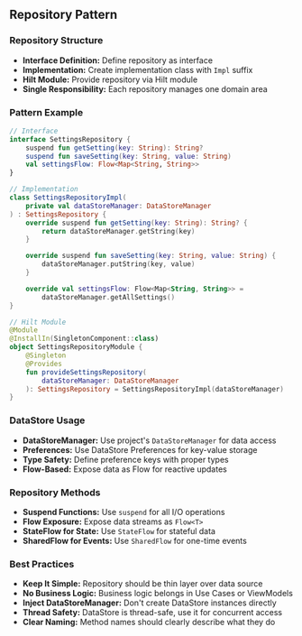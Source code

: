 ## Repository Pattern

### Repository Structure
- **Interface Definition:** Define repository as interface
- **Implementation:** Create implementation class with `Impl` suffix
- **Hilt Module:** Provide repository via Hilt module
- **Single Responsibility:** Each repository manages one domain area

### Pattern Example
```kotlin
// Interface
interface SettingsRepository {
    suspend fun getSetting(key: String): String?
    suspend fun saveSetting(key: String, value: String)
    val settingsFlow: Flow<Map<String, String>>
}

// Implementation
class SettingsRepositoryImpl(
    private val dataStoreManager: DataStoreManager
) : SettingsRepository {
    override suspend fun getSetting(key: String): String? {
        return dataStoreManager.getString(key)
    }

    override suspend fun saveSetting(key: String, value: String) {
        dataStoreManager.putString(key, value)
    }

    override val settingsFlow: Flow<Map<String, String>> =
        dataStoreManager.getAllSettings()
}

// Hilt Module
@Module
@InstallIn(SingletonComponent::class)
object SettingsRepositoryModule {
    @Singleton
    @Provides
    fun provideSettingsRepository(
        dataStoreManager: DataStoreManager
    ): SettingsRepository = SettingsRepositoryImpl(dataStoreManager)
}
```

### DataStore Usage
- **DataStoreManager:** Use project's `DataStoreManager` for data access
- **Preferences:** Use DataStore Preferences for key-value storage
- **Type Safety:** Define preference keys with proper types
- **Flow-Based:** Expose data as Flow for reactive updates

### Repository Methods
- **Suspend Functions:** Use `suspend` for all I/O operations
- **Flow Exposure:** Expose data streams as `Flow<T>`
- **StateFlow for State:** Use `StateFlow` for stateful data
- **SharedFlow for Events:** Use `SharedFlow` for one-time events

### Best Practices
- **Keep It Simple:** Repository should be thin layer over data source
- **No Business Logic:** Business logic belongs in Use Cases or ViewModels
- **Inject DataStoreManager:** Don't create DataStore instances directly
- **Thread Safety:** DataStore is thread-safe, use it for concurrent access
- **Clear Naming:** Method names should clearly describe what they do
